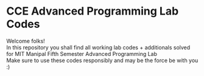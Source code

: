 # CCE Advanced Programming Lab Codes

Welcome folks!\
In this repository you shall find all working lab codes + additionals solved for MIT Manipal Fifth Semester Advanced Programming Lab\
Make sure to use these codes responsibly and may be the force be with you :)

